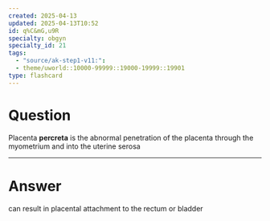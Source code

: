```yaml
---
created: 2025-04-13
updated: 2025-04-13T10:52
id: q%C&mG,u9R
specialty: obgyn
specialty_id: 21
tags:
  - "source/ak-step1-v11:": 
  - theme/uworld::10000-99999::19000-19999::19901
type: flashcard
---
```


# Question
Placenta **percreta** is the abnormal penetration of the placenta through the myometrium and into the uterine serosa

---

# Answer
can result in placental attachment to the rectum or bladder
